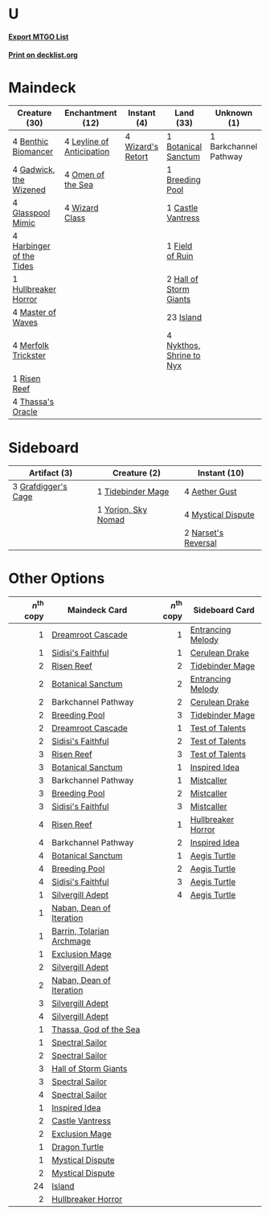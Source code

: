 # U

#### [Export MTGO List](../collection/U/U.txt)
#### [Print on decklist.org](http://decklist.org/?deckmain=1%09Barkchannel%20Pathway%0A4%09Benthic%20Biomancer%0A1%09Botanical%20Sanctum%0A1%09Breeding%20Pool%0A1%09Castle%20Vantress%0A1%09Field%20of%20Ruin%0A4%09Gadwick,%20the%20Wizened%0A4%09Glasspool%20Mimic%0A2%09Hall%20of%20Storm%20Giants%0A4%09Harbinger%20of%20the%20Tides%0A1%09Hullbreaker%20Horror%0A23%09Island%0A4%09Leyline%20of%20Anticipation%0A4%09Master%20of%20Waves%0A4%09Merfolk%20Trickster%0A4%09Nykthos,%20Shrine%20to%20Nyx%0A4%09Omen%20of%20the%20Sea%0A1%09Risen%20Reef%0A4%09Thassa's%20Oracle%0A4%09Wizard%20Class%0A4%09Wizard's%20Retort&deckside=4%09Aether%20Gust%0A3%09Grafdigger's%20Cage%0A4%09Mystical%20Dispute%0A2%09Narset's%20Reversal%0A1%09Tidebinder%20Mage%0A1%09Yorion,%20Sky%20Nomad)
# Maindeck

|                                           Creature (30)                                           |                                          Enchantment (12)                                          |                                        Instant (4)                                         |                                             Land (33)                                             |     Unknown (1)     |
|---------------------------------------------------------------------------------------------------|----------------------------------------------------------------------------------------------------|--------------------------------------------------------------------------------------------|---------------------------------------------------------------------------------------------------|---------------------|
|4 [Benthic Biomancer](http://gatherer.wizards.com/Pages/Card/Details.aspx?multiverseid=457176)     |4 [Leyline of Anticipation](http://gatherer.wizards.com/Pages/Card/Details.aspx?multiverseid=205008)|4 [Wizard's Retort](http://gatherer.wizards.com/Pages/Card/Details.aspx?multiverseid=442963)|1 [Botanical Sanctum](http://gatherer.wizards.com/Pages/Card/Details.aspx?multiverseid=417817)     |1 Barkchannel Pathway|
|4 [Gadwick, the Wizened](http://gatherer.wizards.com/Pages/Card/Details.aspx?multiverseid=473010)  |4 [Omen of the Sea](http://gatherer.wizards.com/Pages/Card/Details.aspx?multiverseid=476309)        |                                                                                            |1 [Breeding Pool](http://gatherer.wizards.com/Pages/Card/Details.aspx?multiverseid=97088)          |                     |
|4 [Glasspool Mimic](http://gatherer.wizards.com/Pages/Card/Details.aspx?multiverseid=491688)       |4 [Wizard Class](http://gatherer.wizards.com/Pages/Card/Details.aspx?multiverseid=527368)           |                                                                                            |1 [Castle Vantress](http://gatherer.wizards.com/Pages/Card/Details.aspx?multiverseid=473204)       |                     |
|4 [Harbinger of the Tides](http://gatherer.wizards.com/Pages/Card/Details.aspx?multiverseid=433017)|                                                                                                    |                                                                                            |1 [Field of Ruin](http://gatherer.wizards.com/Pages/Card/Details.aspx?multiverseid=435415)         |                     |
|1 [Hullbreaker Horror](http://gatherer.wizards.com/Pages/Card/Details.aspx?multiverseid=540902)    |                                                                                                    |                                                                                            |2 [Hall of Storm Giants](http://gatherer.wizards.com/Pages/Card/Details.aspx?multiverseid=527544)  |                     |
|4 [Master of Waves](http://gatherer.wizards.com/Pages/Card/Details.aspx?multiverseid=438441)       |                                                                                                    |                                                                                            |23 [Island](http://gatherer.wizards.com/Pages/Card/Details.aspx?multiverseid=439857)               |                     |
|4 [Merfolk Trickster](http://gatherer.wizards.com/Pages/Card/Details.aspx?multiverseid=442944)     |                                                                                                    |                                                                                            |4 [Nykthos, Shrine to Nyx](http://gatherer.wizards.com/Pages/Card/Details.aspx?multiverseid=373713)|                     |
|1 [Risen Reef](http://gatherer.wizards.com/Pages/Card/Details.aspx?multiverseid=466971)            |                                                                                                    |                                                                                            |                                                                                                   |                     |
|4 [Thassa's Oracle](http://gatherer.wizards.com/Pages/Card/Details.aspx?multiverseid=476324)       |                                                                                                    |                                                                                            |                                                                                                   |                     |


# Sideboard

|                                         Artifact (3)                                         |                                         Creature (2)                                         |                                         Instant (10)                                         |
|----------------------------------------------------------------------------------------------|----------------------------------------------------------------------------------------------|----------------------------------------------------------------------------------------------|
|3 [Grafdigger's Cage](http://gatherer.wizards.com/Pages/Card/Details.aspx?multiverseid=278452)|1 [Tidebinder Mage](http://gatherer.wizards.com/Pages/Card/Details.aspx?multiverseid=438462)  |4 [Aether Gust](http://gatherer.wizards.com/Pages/Card/Details.aspx?multiverseid=466796)      |
|                                                                                              |1 [Yorion, Sky Nomad](http://gatherer.wizards.com/Pages/Card/Details.aspx?multiverseid=479752)|4 [Mystical Dispute](http://gatherer.wizards.com/Pages/Card/Details.aspx?multiverseid=473020) |
|                                                                                              |                                                                                              |2 [Narset's Reversal](http://gatherer.wizards.com/Pages/Card/Details.aspx?multiverseid=460989)|


# Other Options

|*n*<sup>th</sup> copy|                                           Maindeck Card                                            |*n*<sup>th</sup> copy|                                       Sideboard Card                                        |
|--------------------:|----------------------------------------------------------------------------------------------------|--------------------:|---------------------------------------------------------------------------------------------|
|                    1|[Dreamroot Cascade](http://gatherer.wizards.com/Pages/Card/Details.aspx?multiverseid=541138)        |                    1|[Entrancing Melody](http://gatherer.wizards.com/Pages/Card/Details.aspx?multiverseid=435207) |
|                    1|[Sidisi's Faithful](http://gatherer.wizards.com/Pages/Card/Details.aspx?multiverseid=394696)        |                    1|[Cerulean Drake](http://gatherer.wizards.com/Pages/Card/Details.aspx?multiverseid=466807)    |
|                    2|[Risen Reef](http://gatherer.wizards.com/Pages/Card/Details.aspx?multiverseid=466971)               |                    2|[Tidebinder Mage](http://gatherer.wizards.com/Pages/Card/Details.aspx?multiverseid=438462)   |
|                    2|[Botanical Sanctum](http://gatherer.wizards.com/Pages/Card/Details.aspx?multiverseid=417817)        |                    2|[Entrancing Melody](http://gatherer.wizards.com/Pages/Card/Details.aspx?multiverseid=435207) |
|                    2|Barkchannel Pathway                                                                                 |                    2|[Cerulean Drake](http://gatherer.wizards.com/Pages/Card/Details.aspx?multiverseid=466807)    |
|                    2|[Breeding Pool](http://gatherer.wizards.com/Pages/Card/Details.aspx?multiverseid=97088)             |                    3|[Tidebinder Mage](http://gatherer.wizards.com/Pages/Card/Details.aspx?multiverseid=438462)   |
|                    2|[Dreamroot Cascade](http://gatherer.wizards.com/Pages/Card/Details.aspx?multiverseid=541138)        |                    1|[Test of Talents](http://gatherer.wizards.com/Pages/Card/Details.aspx?multiverseid=513536)   |
|                    2|[Sidisi's Faithful](http://gatherer.wizards.com/Pages/Card/Details.aspx?multiverseid=394696)        |                    2|[Test of Talents](http://gatherer.wizards.com/Pages/Card/Details.aspx?multiverseid=513536)   |
|                    3|[Risen Reef](http://gatherer.wizards.com/Pages/Card/Details.aspx?multiverseid=466971)               |                    3|[Test of Talents](http://gatherer.wizards.com/Pages/Card/Details.aspx?multiverseid=513536)   |
|                    3|[Botanical Sanctum](http://gatherer.wizards.com/Pages/Card/Details.aspx?multiverseid=417817)        |                    1|[Inspired Idea](http://gatherer.wizards.com/Pages/Card/Details.aspx?multiverseid=540903)     |
|                    3|Barkchannel Pathway                                                                                 |                    1|[Mistcaller](http://gatherer.wizards.com/Pages/Card/Details.aspx?multiverseid=447198)        |
|                    3|[Breeding Pool](http://gatherer.wizards.com/Pages/Card/Details.aspx?multiverseid=97088)             |                    2|[Mistcaller](http://gatherer.wizards.com/Pages/Card/Details.aspx?multiverseid=447198)        |
|                    3|[Sidisi's Faithful](http://gatherer.wizards.com/Pages/Card/Details.aspx?multiverseid=394696)        |                    3|[Mistcaller](http://gatherer.wizards.com/Pages/Card/Details.aspx?multiverseid=447198)        |
|                    4|[Risen Reef](http://gatherer.wizards.com/Pages/Card/Details.aspx?multiverseid=466971)               |                    1|[Hullbreaker Horror](http://gatherer.wizards.com/Pages/Card/Details.aspx?multiverseid=540902)|
|                    4|Barkchannel Pathway                                                                                 |                    2|[Inspired Idea](http://gatherer.wizards.com/Pages/Card/Details.aspx?multiverseid=540903)     |
|                    4|[Botanical Sanctum](http://gatherer.wizards.com/Pages/Card/Details.aspx?multiverseid=417817)        |                    1|[Aegis Turtle](http://gatherer.wizards.com/Pages/Card/Details.aspx?multiverseid=479559)      |
|                    4|[Breeding Pool](http://gatherer.wizards.com/Pages/Card/Details.aspx?multiverseid=97088)             |                    2|[Aegis Turtle](http://gatherer.wizards.com/Pages/Card/Details.aspx?multiverseid=479559)      |
|                    4|[Sidisi's Faithful](http://gatherer.wizards.com/Pages/Card/Details.aspx?multiverseid=394696)        |                    3|[Aegis Turtle](http://gatherer.wizards.com/Pages/Card/Details.aspx?multiverseid=479559)      |
|                    1|[Silvergill Adept](http://gatherer.wizards.com/Pages/Card/Details.aspx?multiverseid=139682)         |                    4|[Aegis Turtle](http://gatherer.wizards.com/Pages/Card/Details.aspx?multiverseid=479559)      |
|                    1|[Naban, Dean of Iteration](http://gatherer.wizards.com/Pages/Card/Details.aspx?multiverseid=442946) |                     |                                                                                             |
|                    1|[Barrin, Tolarian Archmage](http://gatherer.wizards.com/Pages/Card/Details.aspx?multiverseid=488247)|                     |                                                                                             |
|                    1|[Exclusion Mage](http://gatherer.wizards.com/Pages/Card/Details.aspx?multiverseid=447191)           |                     |                                                                                             |
|                    2|[Silvergill Adept](http://gatherer.wizards.com/Pages/Card/Details.aspx?multiverseid=139682)         |                     |                                                                                             |
|                    2|[Naban, Dean of Iteration](http://gatherer.wizards.com/Pages/Card/Details.aspx?multiverseid=442946) |                     |                                                                                             |
|                    3|[Silvergill Adept](http://gatherer.wizards.com/Pages/Card/Details.aspx?multiverseid=139682)         |                     |                                                                                             |
|                    4|[Silvergill Adept](http://gatherer.wizards.com/Pages/Card/Details.aspx?multiverseid=139682)         |                     |                                                                                             |
|                    1|[Thassa, God of the Sea](http://gatherer.wizards.com/Pages/Card/Details.aspx?multiverseid=373535)   |                     |                                                                                             |
|                    1|[Spectral Sailor](http://gatherer.wizards.com/Pages/Card/Details.aspx?multiverseid=466830)          |                     |                                                                                             |
|                    2|[Spectral Sailor](http://gatherer.wizards.com/Pages/Card/Details.aspx?multiverseid=466830)          |                     |                                                                                             |
|                    3|[Hall of Storm Giants](http://gatherer.wizards.com/Pages/Card/Details.aspx?multiverseid=527544)     |                     |                                                                                             |
|                    3|[Spectral Sailor](http://gatherer.wizards.com/Pages/Card/Details.aspx?multiverseid=466830)          |                     |                                                                                             |
|                    4|[Spectral Sailor](http://gatherer.wizards.com/Pages/Card/Details.aspx?multiverseid=466830)          |                     |                                                                                             |
|                    1|[Inspired Idea](http://gatherer.wizards.com/Pages/Card/Details.aspx?multiverseid=540903)            |                     |                                                                                             |
|                    2|[Castle Vantress](http://gatherer.wizards.com/Pages/Card/Details.aspx?multiverseid=473204)          |                     |                                                                                             |
|                    2|[Exclusion Mage](http://gatherer.wizards.com/Pages/Card/Details.aspx?multiverseid=447191)           |                     |                                                                                             |
|                    1|[Dragon Turtle](http://gatherer.wizards.com/Pages/Card/Details.aspx?multiverseid=527343)            |                     |                                                                                             |
|                    1|[Mystical Dispute](http://gatherer.wizards.com/Pages/Card/Details.aspx?multiverseid=473020)         |                     |                                                                                             |
|                    2|[Mystical Dispute](http://gatherer.wizards.com/Pages/Card/Details.aspx?multiverseid=473020)         |                     |                                                                                             |
|                   24|[Island](http://gatherer.wizards.com/Pages/Card/Details.aspx?multiverseid=439857)                   |                     |                                                                                             |
|                    2|[Hullbreaker Horror](http://gatherer.wizards.com/Pages/Card/Details.aspx?multiverseid=540902)       |                     |                                                                                             |

